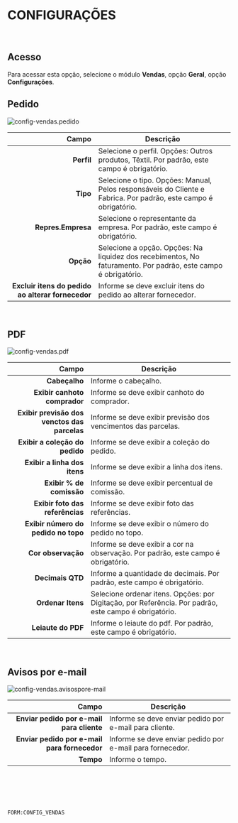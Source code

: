 # CONFIGURAÇÕES
<br>

## Acesso
Para acessar esta opção, selecione o módulo **Vendas**, opção **Geral**, opção **Configurações**.
<br>

## Pedido
![config-vendas.pedido](https://raw.githubusercontent.com/netforcews/docs-siscom/master/vendas/imagens/config-vendas.pedido.png)

Campo | Descrição
--:|---
**Perfil** | Selecione o perfil. Opções: Outros produtos, Têxtil. Por padrão, este campo é obrigatório.
**Tipo** | Selecione o tipo. Opções: Manual, Pelos responsáveis do Cliente e Fabrica. Por padrão, este campo é obrigatório.
**Repres.Empresa** | Selecione o representante da empresa. Por padrão, este campo é obrigatório.
**Opção** | Selecione a opção. Opções: Na liquidez dos recebimentos, No faturamento. Por padrão, este campo é obrigatório.
**Excluir itens do pedido ao alterar fornecedor** | Informe se deve excluir itens do pedido ao alterar fornecedor.
<br>

## PDF
![config-vendas.pdf](https://raw.githubusercontent.com/netforcews/docs-siscom/master/vendas/imagens/config-vendas.pdf.png)

Campo | Descrição
--:|---
**Cabeçalho** | Informe o cabeçalho.
**Exibir canhoto comprador** | Informe se deve exibir canhoto do comprador.
**Exibir previsão dos venctos das parcelas** | Informe se deve exibir previsão dos vencimentos das parcelas.
**Exibir a coleção do pedido** | Informe se deve exibir a coleção do pedido.
**Exibir a linha dos itens** | Informe se deve exibir a linha dos itens.
**Exibir % de comissão** | Informe se deve  exibir percentual de comissão.
**Exibir foto das referências** | Informe se deve  exibir foto das referências.
**Exibir número do pedido no topo** | Informe se deve  exibir o número do pedido no topo.
**Cor observação** | Informe se deve exibir a cor na observação. Por padrão, este campo é obrigatório.
**Decimais QTD** | Informe a quantidade de decimais. Por padrão, este campo é obrigatório.
**Ordenar Itens** | Selecione ordenar itens. Opções: por Digitação, por Referência. Por padrão, este campo é obrigatório.
**Leiaute do PDF** | Informe o leiaute do pdf. Por padrão, este campo é obrigatório.
<br>

## Avisos por e-mail
![config-vendas.avisospore-mail](https://raw.githubusercontent.com/netforcews/docs-siscom/master/vendas/imagens/config-vendas.avisospore-mail.png)

Campo | Descrição
--:|---
**Enviar pedido por e-mail para cliente** | Informe se deve  enviar pedido por e-mail para cliente.
**Enviar pedido por e-mail para fornecedor** | Informe se deve  enviar pedido por e-mail para fornecedor.
**Tempo** | Informe o tempo.
<br>
<br>
<br>
<br>

```FORM:CONFIG_VENDAS```
